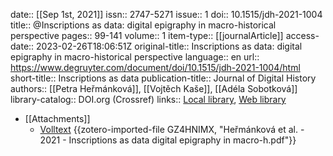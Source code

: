 date:: [[Sep 1st, 2021]]
issn:: 2747-5271
issue:: 1
doi:: 10.1515/jdh-2021-1004
title:: @Inscriptions as data: digital epigraphy in macro-historical perspective
pages:: 99-141
volume:: 1
item-type:: [[journalArticle]]
access-date:: 2023-02-26T18:06:51Z
original-title:: Inscriptions as data: digital epigraphy in macro-historical perspective
language:: en
url:: https://www.degruyter.com/document/doi/10.1515/jdh-2021-1004/html
short-title:: Inscriptions as data
publication-title:: Journal of Digital History
authors:: [[Petra Heřmánková]], [[Vojtěch Kaše]], [[Adéla Sobotková]]
library-catalog:: DOI.org (Crossref)
links:: [Local library](zotero://select/groups/2386895/items/2ZI99DJL), [Web library](https://www.zotero.org/groups/2386895/items/2ZI99DJL)

- [[Attachments]]
	- [Volltext](https://www.degruyter.com/document/doi/10.1515/jdh-2021-1004/pdf) {{zotero-imported-file GZ4HNIMX, "Heřmánková et al. - 2021 - Inscriptions as data digital epigraphy in macro-h.pdf"}}